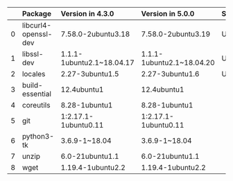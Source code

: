 <!-- markdown-link-check-disable -->

|    | Package              | Version in 4.3.0          | Version in 5.0.0          | Status   |
|---:|:---------------------|:--------------------------|:--------------------------|:---------|
|  0 | libcurl4-openssl-dev | 7.58.0-2ubuntu3.18        | 7.58.0-2ubuntu3.19        | UPDATED  |
|  1 | libssl-dev           | 1.1.1-1ubuntu2.1~18.04.17 | 1.1.1-1ubuntu2.1~18.04.20 | UPDATED  |
|  2 | locales              | 2.27-3ubuntu1.5           | 2.27-3ubuntu1.6           | UPDATED  |
|  3 | build-essential      | 12.4ubuntu1               | 12.4ubuntu1               |          |
|  4 | coreutils            | 8.28-1ubuntu1             | 8.28-1ubuntu1             |          |
|  5 | git                  | 1:2.17.1-1ubuntu0.11      | 1:2.17.1-1ubuntu0.11      |          |
|  6 | python3-tk           | 3.6.9-1~18.04             | 3.6.9-1~18.04             |          |
|  7 | unzip                | 6.0-21ubuntu1.1           | 6.0-21ubuntu1.1           |          |
|  8 | wget                 | 1.19.4-1ubuntu2.2         | 1.19.4-1ubuntu2.2         |          |